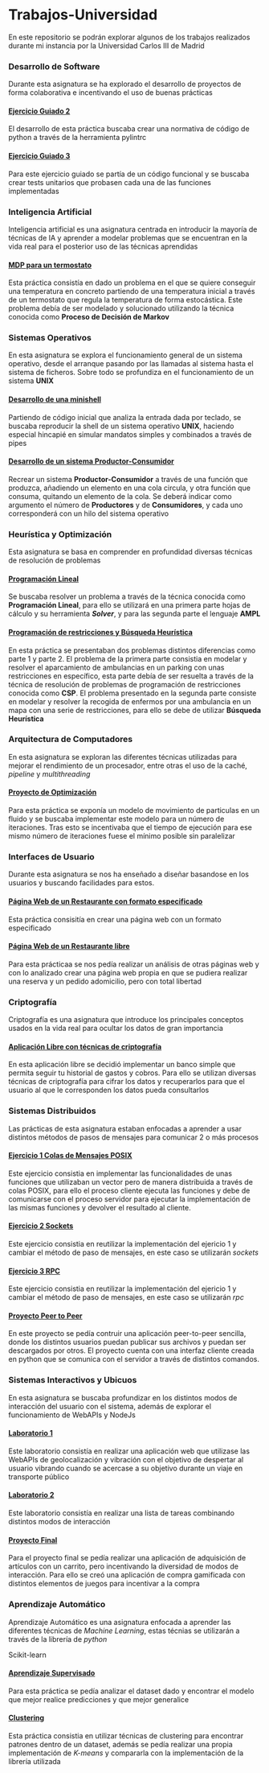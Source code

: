 # Trabajos-Universidad

En este repositorio se podrán explorar algunos de los trabajos realizados durante mi instancia por la Universidad Carlos III de Madrid

### Desarrollo de Software

Durante esta asignatura se ha explorado el desarrollo de proyectos de forma colaborativa e incentivando el uso de buenas prácticas

#### [Ejercicio Guiado 2](https://github.com/100472092/G81.2023.T03.EG2)
El desarrollo de esta práctica buscaba crear una normativa de código de python a través de la herramienta pylintrc

#### [Ejercicio Guiado 3](https://github.com/Adri-Extremix/G81.2023.T03.EG3)
Para este ejercicio guiado se partía de un código funcional y se buscaba crear tests unitarios que probasen cada una de las funciones implementadas

### Inteligencia Artificial

Inteligencia artificial es una asignatura centrada en introducir la mayoría de técnicas de IA y aprender a modelar problemas que se encuentran en la vida real para el posterior uso de las técnicas aprendidas

#### [MDP para un termostato](https://github.com/100472092/IA-belman)
Esta práctica consistía en dado un problema en el que se quiere conseguir una temperatura en concreto partiendo de una temperatura inicial a través de un termostato que regula la temperatura de forma estocástica. Este problema debía de ser modelado y solucionado utilizando la técnica conocida como **Proceso de Decisión de Markov** 

### Sistemas Operativos

En esta asignatura se explora el funcionamiento general de un sistema operativo, desde el arranque pasando por las llamadas al sistema hasta el sistema de ficheros. Sobre todo se profundiza en el funcionamiento de un sistema **UNIX**

#### [Desarrollo de una minishell](https://github.com/Adri-Extremix/SO_p2_minishell)
Partiendo de código inicial que analiza la entrada dada por teclado, se buscaba reproducir la shell de un sistema operativo **UNIX**, haciendo especial hincapié en simular mandatos simples y combinados a través de pipes

#### [Desarrollo de un sistema Productor-Consumidor](https://github.com/Adri-Extremix/SO_p3_productor-consumidor)
Recrear un sistema **Productor-Consumidor** a través de una función que produzca, añadiendo un elemento en una cola circula, y otra función que consuma, quitando un elemento de la cola. Se deberá indicar como argumento el número de **Productores** y de **Consumidores**, y cada uno corresponderá con un hilo del sistema operativo

### Heurística y Optimización

Esta asignatura se basa en comprender en profundidad diversas técnicas de resolución de problemas

#### [Programación Lineal](https://github.com/100472092/Practica1_heuristica)
Se buscaba resolver un problema a través de la técnica conocida como **Programación Lineal**, para ello se utilizará en una primera parte hojas de cálculo y su herramienta ***Solver***, y para las segunda parte el lenguaje **AMPL**

#### [Programación de restricciones y Búsqueda Heurística](https://github.com/CLopMan/heuristica-p2)
En esta práctica se presentaban dos problemas distintos diferencias como parte 1 y parte 2. El problema de la primera parte consistia en modelar y resolver el aparcamiento de ambulancias en un parking con unas restricciones en específico, esta parte debía de ser resuelta a través de la técnica de resolución de problemas de programación de restricciones conocida como **CSP**. El problema presentado en la segunda parte consiste en modelar y resolver la recogida de enfermos por una ambulancia en un mapa con una serie de restricciones, para ello se debe de utilizar **Búsqueda Heurística**

### Arquitectura de Computadores

En esta asignatura se exploran las diferentes técnicas utilizadas para mejorar el rendimiento de un procesador, entre otras el uso de la caché, _pipeline_ y _multithreading_

#### [Proyecto de Optimización](https://github.com/100472175/AC_Lab1)
Para esta práctica se exponía un modelo de movimiento de particulas en un fluido y se buscaba implementar este modelo para un número de iteraciones. Tras esto se incentivaba que el tiempo de ejecución para ese mismo número de iteraciones fuese el mínimo posible sin paralelizar

### Interfaces de Usuario

Durante esta asignatura se nos ha enseñado a diseñar basandose en los usuarios y buscando facilidades para estos. 

#### [Página Web de un Restaurante con formato especificado](https://github.com/Adri-Extremix/Interfaces_Ejercicio_Web)

Esta práctica consisitía en crear una página web con un formato especificado

#### [Página Web de un Restaurante libre](https://github.com/Adri-Extremix/practica_final_interfaces)

Para esta prácticaa se nos pedía realizar un análisis de otras páginas web y con lo analizado crear una página web propia en que se pudiera realizar una reserva y un pedido adomicilio, pero con total libertad

### Criptografía
Criptografía es una asignatura que introduce los principales conceptos usados en la vida real para ocultar los datos de gran importancia

#### [Aplicación Libre con técnicas de criptografía](https://github.com/Adri-Extremix/PracticaCriptografia)

En esta aplicación libre se decidió implementar un banco simple que permita seguir tu historial de gastos y cobros. Para ello se utilizan diversas técnicas de criptografía para cifrar los datos y recuperarlos para que el usuario al que le corresponden los datos pueda consultarlos

### Sistemas Distribuidos
Las prácticas de esta asignatura estaban enfocadas a aprender a usar distintos métodos de pasos de mensajes para comunicar 2 o más procesos

#### [Ejercicio 1 Colas de Mensajes POSIX](https://github.com/CLopMan/distribuidos_p1-colasposix)
Este ejercicio consistia en implementar las funcionalidades de unas funciones que utilizaban un vector pero de manera distribuida a través de colas POSIX, para ello el proceso cliente ejecuta las funciones y debe de comunicarse con el proceso servidor para ejecutar la implementación de las mismas funciones y devolver el resultado al cliente.

#### [Ejercicio 2 Sockets](https://github.com/CLopMan/distribuidos_p2-sockets)
Este ejercicio consistia en reutilizar la implementación del ejericio 1 y cambiar el método de paso de mensajes, en este caso se utilizarán _sockets_

#### [Ejercicio 3 RPC](https://github.com/CLopMan/distribuidos_p3-rpc)
Este ejercicio consistia en reutilizar la implementación del ejericio 1 y cambiar el método de paso de mensajes, en este caso se utilizarán _rpc_

#### [Proyecto Peer to Peer](https://github.com/Adri-Extremix/distribuidos_final)
En este proyecto se pedía contruir una aplicación peer-to-peer sencilla, donde los distintos usuarios puedan publicar sus archivos y puedan ser descargados por otros. El proyecto cuenta con una interfaz cliente creada en python que se comunica con el servidor a través de distintos comandos.

### Sistemas Interactivos y Ubicuos
En esta asignatura se buscaba profundizar en los distintos modos de interacción del usuario con el sistema, además de explorar el funcionamiento de WebAPIs y NodeJs

#### [Laboratorio 1](https://github.com/Adri-Extremix/Ubicuos_Lab1)
Este laboratorio consistía en realizar una aplicación web que utilizase las WebAPIs de geolocalización y vibración con el objetivo de despertar al usuario vibrando cuando se acercase a su objetivo durante un viaje en transporte público

#### [Laboratorio 2](https://github.com/Adri-Extremix/Ubicuos_Lab2)
Este laboratorio consistía en realizar una lista de tareas combinando distintos modos de interacción

#### [Proyecto Final](https://github.com/CLopMan/SSIIUU-final)
Para el proyecto final se pedía realizar una aplicación de adquisición de artículos con un carrito, pero incentivando la diversidad de modos de interacción. Para ello se creó una aplicación de compra gamificada con distintos elementos de juegos para incentivar a la compra

### Aprendizaje Automático

Aprendizaje Automático es una asignatura enfocada a aprender las diferentes técnicas de _Machine Learning_, estas técnias se utilizarán a través de la librería de _python_ 

Scikit-learn



#### [Aprendizaje Supervisado](https://github.com/PaulaUc3m/Grupo4_P1AA)
Para esta práctica se pedía analizar el dataset dado y encontrar el modelo que mejor realice predicciones y que mejor generalice

#### [Clustering](https://github.com/PaulaUc3m/Grupo4_P2AA)
Esta práctica consistia en utilizar técnicas de clustering para encontrar patrones dentro de un dataset, además se pedía realizar una propia implementación de _K-means_ y compararla con la implementación de la librería utilizada
